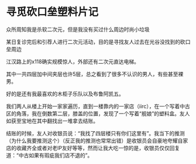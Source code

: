 # 寻觅砍口垒塑料片记

众所周知我是杀软二次元，但是我没有买过什么周边时尚小垃圾

某日复诊完后和引荐人进行二次元活动，目的是寻找友人过去在光谷没找到的砍口垒周边

江汉路上的x118确实规模惊人，外部还有二次元直达电梯。

其中一共四层加中间夹层也许5层，总之看到了很多不认识的男人，有些甚至裸男。

好的是还有我最喜欢的木柜子乐队以及布鲁阿凯五。

我们两人从楼上开始一家家遍历，直到一楼靠内的一家店（iirc），在一个写着中古区的角落，我在倒数第二层，膝盖的位置，发现了一个写着“舰娘”的塑料盒。友人如获至宝地在其中翻找出一堆拿去结账。

结账的时候，友人对收银员说：“我找了四层楼只有你们这里有”。我当下的推测（为什么我要推测这个）（反正我的推测也常常出错）是收银员会自豪地夸耀自家店的收藏齐全或者对老IP友好等等，然而让我大吃一惊的是，收银员仅仅回复道：“中古如果有瑕疵我们店不退的”。